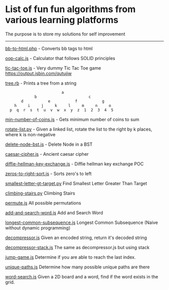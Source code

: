 List of fun fun algorithms from various learning platforms
==
The purpose is to store my solutions for self improvement


---

[bb-to-html.php](./src/bb-to-html.php) - Converts bb tags to html 

[oop-calc.js](./src/oop-calc.js) - Calculator that follows SOLID principles 

[tic-tac-toe.js](./src/tic-tac-toe.js) - Very dummy Tic Tac Toe game https://output.jsbin.com/qutujiw

[tree.rb](./src/tree_printer/tree.rb) - Prints a tree from a string
```
                         a
             b                       c                       
       d           e           f           g           
    h     i     j     k     l     m     n     o     
  p  q  r  s  t  u  v  w  x  y  z  1  2  3  4  5  
```

[min-number-of-coins.js](./src/min-number-of-coins.js) - Gets minimum number of coins to sum

[rotate-list.py](./src/rotate-list.py) - Given a linked list, rotate the list to the right by k places, where k is non-negative

[delete-node-bst.js](./src/delete-node-bst.js) - Delete Node in a BST

[caesar-cipher.js](./src/caesar-cipher.js) - Ancient caesar cipher

[diffie-hellman-key-exchange.js](./src/diffie-hellman-key-exchange.js) - Diffie hellman key exchange POC

[zeros-to-right-sort.js](./src/zeros-to-right-sort.js) - Sorts zero's to left

[smallest-letter-gt-target.py](./src/smallest-letter-gt-target.py) Find Smallest Letter Greater Than Target

[climbing-stairs.py](./src/climbing-stairs.py) Climbing Stairs

[permute.js](./src/permute.js) All possible permutations 

[add-and-search-word.js](./src/add-and-search-word.js) Add and Search Word

[longest-common-subsequence.js](./src/longest-common-subsequence.js) Longest Common Subsequence (Naive without dynamic programming)

[decompressor.js](./src/decompressor.js) Given an encoded string, return it's decoded string

[decompressor-stack.js](./src/decompressor-stack.js) The same as decompressor.js but using stack

[jump-game.js](./src/jump-game.js) Determine if you are able to reach the last index.

[unique-paths.js](./src/unique-paths.js) Determine how many possible unique paths are there

[word-search.js](./src/word-search.js) Given a 2D board and a word, find if the word exists in the grid.
